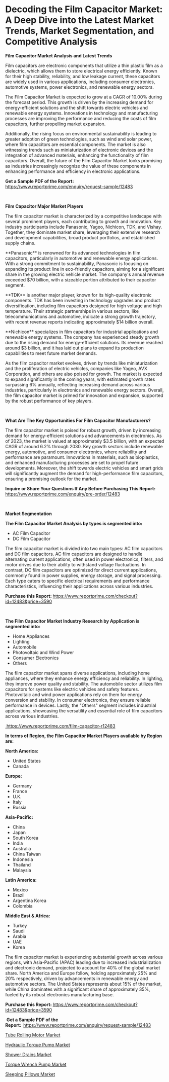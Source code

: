 <p><h1>Decoding the Film Capacitor Market: A Deep Dive into the Latest Market Trends, Market Segmentation, and Competitive Analysis</h1></p><p><strong>Film Capacitor Market Analysis and Latest Trends</strong></p>
<p><p>Film capacitors are electronic components that utilize a thin plastic film as a dielectric, which allows them to store electrical energy efficiently. Known for their high stability, reliability, and low leakage current, these capacitors are widely used in various applications, including consumer electronics, automotive systems, power electronics, and renewable energy sectors.</p><p>The Film Capacitor Market is expected to grow at a CAGR of 10.00% during the forecast period. This growth is driven by the increasing demand for energy-efficient solutions and the shift towards electric vehicles and renewable energy systems. Innovations in technology and manufacturing processes are improving the performance and reducing the costs of film capacitors, further propelling market expansion.</p><p>Additionally, the rising focus on environmental sustainability is leading to greater adoption of green technologies, such as wind and solar power, where film capacitors are essential components. The market is also witnessing trends such as miniaturization of electronic devices and the integration of advanced materials, enhancing the functionality of film capacitors. Overall, the future of the Film Capacitor Market looks promising as industries increasingly recognize the value of these components in enhancing performance and efficiency in electronic applications.</p></p>
<p><strong>Get a Sample PDF of the Report:&nbsp;</strong> <a href="https://www.reportprime.com/enquiry/request-sample/12483?utm_campaign=2263&utm_medium=2&utm_source=Github&utm_content=ia&utm_term=18032025&utm_id=film-capacitor">https://www.reportprime.com/enquiry/request-sample/12483</a></p>
<p>&nbsp;</p>
<p><strong>Film Capacitor Major Market Players</strong></p>
<p><p>The film capacitor market is characterized by a competitive landscape with several prominent players, each contributing to growth and innovation. Key industry participants include Panasonic, Yageo, Nichicon, TDK, and Vishay. Together, they dominate market share, leveraging their extensive research and development capabilities, broad product portfolios, and established supply chains.</p><p>**Panasonic** is renowned for its advanced technologies in film capacitors, particularly in automotive and renewable energy applications. With a strong commitment to sustainability, Panasonic is focusing on expanding its product line in eco-friendly capacitors, aiming for a significant share in the growing electric vehicle market. The company's annual revenue exceeded $70 billion, with a sizeable portion attributed to their capacitor segment.</p><p>**TDK** is another major player, known for its high-quality electronic components. TDK has been investing in technology upgrades and product diversification, including film capacitors designed for high voltage and high temperature. Their strategic partnerships in various sectors, like telecommunications and automotive, indicate a strong growth trajectory, with recent revenue reports indicating approximately $14 billion overall.</p><p>**Nichicon** specializes in film capacitors for industrial applications and renewable energy systems. The company has experienced steady growth due to the rising demand for energy-efficient solutions. Its revenue reached around $3 billion, and it has laid out plans to expand its production capabilities to meet future market demands.</p><p>As the film capacitor market evolves, driven by trends like miniaturization and the proliferation of electric vehicles, companies like Yageo, AVX Corporation, and others are also poised for growth. The market is expected to expand significantly in the coming years, with estimated growth rates surpassing 6% annually, reflecting increasing demand across various industries, particularly in electronics and renewable energy sectors. Overall, the film capacitor market is primed for innovation and expansion, supported by the robust performance of key players.</p></p>
<p>&nbsp;</p>
<p><strong>What Are The Key Opportunities For Film Capacitor Manufacturers?</strong></p>
<p><p>The film capacitor market is poised for robust growth, driven by increasing demand for energy-efficient solutions and advancements in electronics. As of 2023, the market is valued at approximately $3.5 billion, with an expected CAGR of around 6.2% through 2030. Key growth sectors include renewable energy, automotive, and consumer electronics, where reliability and performance are paramount. Innovations in materials, such as bioplastics, and enhanced manufacturing processes are set to propel future developments. Moreover, the shift towards electric vehicles and smart grids will significantly augment the demand for high-performance film capacitors, ensuring a promising outlook for the market.</p></p>
<p><strong>Inquire or Share Your Questions If Any Before Purchasing This Report:</strong> <a href="https://www.reportprime.com/enquiry/pre-order/12483?utm_campaign=2263&utm_medium=2&utm_source=Github&utm_content=ia&utm_term=18032025&utm_id=film-capacitor">https://www.reportprime.com/enquiry/pre-order/12483</a></p>
<p>&nbsp;</p>
<p><strong>Market Segmentation</strong></p>
<p><strong>The Film Capacitor Market Analysis by types is segmented into:</strong></p>
<p><ul><li>AC Film Capacitor</li><li>DC Film Capacitor</li></ul></p>
<p><p>The film capacitor market is divided into two main types: AC film capacitors and DC film capacitors. AC film capacitors are designed to handle alternating current applications, often used in power electronics, filters, and motor drives due to their ability to withstand voltage fluctuations. In contrast, DC film capacitors are optimized for direct current applications, commonly found in power supplies, energy storage, and signal processing. Each type caters to specific electrical requirements and performance characteristics, influencing their applications across various industries.</p></p>
<p><strong>Purchase this Report:&nbsp;</strong><a href="https://www.reportprime.com/checkout?id=12483&price=3590&utm_campaign=2263&utm_medium=2&utm_source=Github&utm_content=ia&utm_term=18032025&utm_id=film-capacitor">https://www.reportprime.com/checkout?id=12483&price=3590</a></p>
<p>&nbsp;</p>
<p><strong>The Film Capacitor Market Industry Research by Application is segmented into:</strong></p>
<p><ul><li>Home Appliances</li><li>Lighting</li><li>Automobile</li><li>Photovoltaic and Wind Power</li><li>Consumer Electronics</li><li>Others</li></ul></p>
<p><p>The film capacitor market spans diverse applications, including home appliances, where they enhance energy efficiency and reliability. In lighting, they improve power quality and stability. The automobile sector utilizes film capacitors for systems like electric vehicles and safety features. Photovoltaic and wind power applications rely on them for energy conversion and stability. In consumer electronics, they ensure reliable performance in devices. Lastly, the "Others" segment includes industrial applications, showcasing the versatility and essential role of film capacitors across various industries.</p></p>
<p><a href="https://www.reportprime.com/film-capacitor-r12483?utm_campaign=2263&utm_medium=2&utm_source=Github&utm_content=ia&utm_term=18032025&utm_id=film-capacitor">&nbsp;https://www.reportprime.com/film-capacitor-r12483</a></p>
<p><strong>In terms of Region, the Film Capacitor Market Players available by Region are:</strong></p>
<p>
    <p> <strong> North America: </strong>
        <ul>
            <li>United States</li>
            <li>Canada</li>
        </ul>
        </p> 
    <p> <strong> Europe: </strong>
        <ul>
            <li>Germany</li>
            <li>France</li>
            <li>U.K.</li>
            <li>Italy</li>
            <li>Russia</li>
        </ul>
        </p> 
    <p> <strong> Asia-Pacific: </strong>
        <ul>
            <li>China</li>
            <li>Japan</li>
            <li>South Korea</li>
            <li>India</li>
            <li>Australia</li>
            <li>China Taiwan</li>
            <li>Indonesia</li>
            <li>Thailand</li>
            <li>Malaysia</li>
        </ul>
        </p> 
    <p> <strong> Latin America: </strong>
        <ul>
            <li>Mexico</li>
            <li>Brazil</li>
            <li>Argentina Korea</li>
            <li>Colombia</li>
        </ul>
        </p> 
    <p> <strong> Middle East & Africa: </strong>
        <ul>
            <li>Turkey</li>
            <li>Saudi</li>
            <li>Arabia</li>
            <li>UAE</li>
            <li>Korea</li>
        </ul>
    </p>
    </p>
<p><p>The film capacitor market is experiencing substantial growth across various regions, with Asia-Pacific (APAC) leading due to increased industrialization and electronic demand, projected to account for 40% of the global market share. North America and Europe follow, holding approximately 25% and 20% respectively, driven by advancements in renewable energy and automotive sectors. The United States represents about 15% of the market, while China dominates with a significant share of approximately 35%, fueled by its robust electronics manufacturing base.</p></p>
<p><strong>Purchase this Report: </strong><a href="https://www.reportprime.com/checkout?id=12483&price=3590&utm_campaign=2263&utm_medium=2&utm_source=Github&utm_content=ia&utm_term=18032025&utm_id=film-capacitor">https://www.reportprime.com/checkout?id=12483&price=3590</a></p>
<p>&nbsp;<strong>Get a Sample PDF of the Report:&nbsp;&nbsp;</strong><a href="https://www.reportprime.com/enquiry/request-sample/12483?utm_campaign=2263&utm_medium=2&utm_source=Github&utm_content=ia&utm_term=18032025&utm_id=film-capacitor">https://www.reportprime.com/enquiry/request-sample/12483</a></p>
<p><strong></strong></p>
<p><p><a href="https://www.linkedin.com/pulse/future-innovation-global-tube-rolling-motor-market-growth-rgjsf?utm_campaign=2263&utm_medium=2&utm_source=Github&utm_content=ia&utm_term=18032025&utm_id=film-capacitor">Tube Rolling Motor Market</a></p><p><a href="https://www.linkedin.com/pulse/hydraulic-torque-pump-market-size-analysis-2025-2032-deployment-5skif?utm_campaign=2263&utm_medium=2&utm_source=Github&utm_content=ia&utm_term=18032025&utm_id=film-capacitor">Hydraulic Torque Pump Market</a></p><p><a href="https://github.com/roceljiabur/Market-Research-Report-List-1/blob/main/shower-drains-market.md?utm_campaign=2263&utm_medium=2&utm_source=Github&utm_content=ia&utm_term=18032025&utm_id=film-capacitor">Shower Drains Market</a></p><p><a href="https://www.linkedin.com/pulse/deep-dive-torque-wrench-pump-market-growth-65-cagr-key-sxs7f?utm_campaign=2263&utm_medium=2&utm_source=Github&utm_content=ia&utm_term=18032025&utm_id=film-capacitor">Torque Wrench Pump Market</a></p><p><a href="https://github.com/pupunhez/Market-Research-Report-List-1/blob/main/sleeping-pillows-market.md?utm_campaign=2263&utm_medium=2&utm_source=Github&utm_content=ia&utm_term=18032025&utm_id=film-capacitor">Sleeping Pillows Market</a></p></p>
